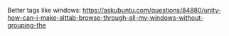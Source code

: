 

Better tags like windows:
https://askubuntu.com/questions/84880/unity-how-can-i-make-alttab-browse-through-all-my-windows-without-grouping-the
